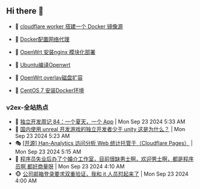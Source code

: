 ## Hi there 👋

<!--
**dkyg666/dkyg666** is a ✨ _special_ ✨ repository because its `README.md` (this file) appears on your GitHub profile.

Here are some ideas to get you started:

- 🔭 I’m currently working on ...
- 🌱 I’m currently learning ...
- 👯 I’m looking to collaborate on ...
- 🤔 I’m looking for help with ...
- 💬 Ask me about ...
- 📫 How to reach me: ...
- 😄 Pronouns: ...
- ⚡ Fun fact: ...
-->

<!-- BLOG-POST-LIST:START -->
- 🦩 [cloudflare worker 搭建一个 Docker 镜像源](http://blog.1996099.xyz/archives/cloudflare-worker-da-jian-yi-ge-docker-jing-xiang-zhan) 

- 🚦 [Docker配置网络代理](http://blog.1996099.xyz/archives/dockerpei-zhi-wang-luo-dai-li) 

- 🫶 [OpenWrt 安装nginx 模块化部署](http://blog.1996099.xyz/archives/openwrt-an-zhuang-nginx-mo-kuai-hua-bu-shu) 

- 🦄 [Ubuntu编译Openwrt](http://blog.1996099.xyz/archives/ubuntuzi-bian-yi-openwrt) 

- 🐻 [OpenWrt overlay磁盘扩容](http://blog.1996099.xyz/archives/openwrt-overlay) 

- 🤖 [CentOS 7 安装Docker环境](http://blog.1996099.xyz/archives/centos-docker) 
<!-- BLOG-POST-LIST:END -->

### v2ex-全站热点
<!-- v2ex:START -->
- 🥸 [独立开发周记 84：一个夏天，一个 App](https://www.v2ex.com/t/1075051#reply1) | Mon Sep 23 2024 5:33 AM
- 🤗 [国内使用 unreal 开发游戏的独立开发者少于 unity 这是为什么？](https://www.v2ex.com/t/1075048#reply5) | Mon Sep 23 2024 5:23 AM
- 🎭 [[开源] Han-Analytics 访问分析 Web 统计托管于（Cloudflare Pages）](https://www.v2ex.com/t/1075046#reply0) | Mon Sep 23 2024 5:15 AM
- 🥷 [程序员失业后办了个婚介工作室，目前很缺男士啊，欢迎男士啊，都是程序员啊 都好商量呀](https://www.v2ex.com/t/1075031#reply46) | Mon Sep 23 2024 4:10 AM
- 🐵 [公司邮箱登录要求双重验证，我和 it 人员怼起来了](https://www.v2ex.com/t/1075029#reply126) | Mon Sep 23 2024 4:00 AM<!-- v2ex:END -->

